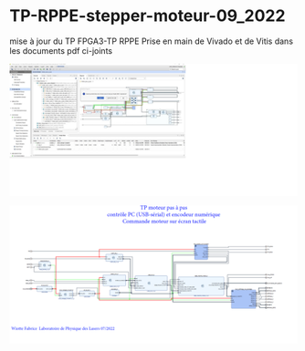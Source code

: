 # TP-RPPE-stepper-moteur-09_2022
mise à jour du TP FPGA3-TP RPPE  Prise en main de Vivado et de Vitis dans les documents pdf ci-joints

![ezcv logo](https://github.com/fabzz60/TP-RPPE-stepper-moteur-09_2022/blob/main/TP_RPPE_avec_microblaze.png)





![ezcv logo](https://github.com/fabzz60/TP-RPPE-stepper-moteur-09_2022/blob/main/TP_RPPE_en_logique_VHDL.png)

